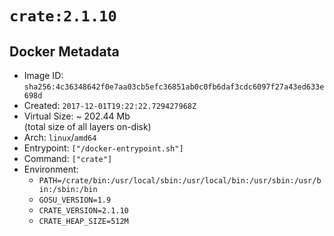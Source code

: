 # `crate:2.1.10`

## Docker Metadata

- Image ID: `sha256:4c36348642f0e7aa03cb5efc36851ab0c0fb6daf3cdc6097f27a43ed633e698d`
- Created: `2017-12-01T19:22:22.729427968Z`
- Virtual Size: ~ 202.44 Mb  
  (total size of all layers on-disk)
- Arch: `linux`/`amd64`
- Entrypoint: `["/docker-entrypoint.sh"]`
- Command: `["crate"]`
- Environment:
  - `PATH=/crate/bin:/usr/local/sbin:/usr/local/bin:/usr/sbin:/usr/bin:/sbin:/bin`
  - `GOSU_VERSION=1.9`
  - `CRATE_VERSION=2.1.10`
  - `CRATE_HEAP_SIZE=512M`

